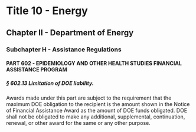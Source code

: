 
# Title 10 - Energy
## Chapter II - Department of Energy
### Subchapter H - Assistance Regulations
#### PART 602 - EPIDEMIOLOGY AND OTHER HEALTH STUDIES FINANCIAL ASSISTANCE PROGRAM
##### § 602.13 Limitation of DOE liability.

Awards made under this part are subject to the requirement that the maximum DOE obligation to the recipient is the amount shown in the Notice of Financial Assistance Award as the amount of DOE funds obligated. DOE shall not be obligated to make any additional, supplemental, continuation, renewal, or other award for the same or any other purpose.

